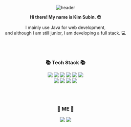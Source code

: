 <div align=center>
  
  ![header](https://capsule-render.vercel.app/api?type=waving&color=gradient&height=250&section=header&text=SOOOVING&fontSize=70&fontAlignY=50&animation=twinkling)
  
  <b>
    Hi there! My name is Kim Subin. 😊 <br/><br/>
  </b>
    I mainly use Java for web development, <br/>
    and although I am still junior, I am developing a full stack. 💻<br/>
  
  <br/><br/>
  
  
  <h3> 📚 Tech Stack 📚 </h3>
  <img src="https://img.shields.io/badge/html5-E34F26?style=flat-square&logo=Html5&logoColor=white"/>
  <img src="https://img.shields.io/badge/css3-512BD4?style=flat-square&logo=Css3&logoColor=white"/>
  <img src="https://img.shields.io/badge/Scss-CC6699?style=flat-square&logo=Sass&logoColor=white"/>
  <img src="https://img.shields.io/badge/javascript-F7DF1E?style=flat-square&logo=Javascript&logoColor=white"/>
  <img src="https://img.shields.io/badge/jquery-0769AD?style=flat-square&logo=jQuery&logoColor=white"/>
  <img src="https://img.shields.io/badge/react-61DAFB?style=flat-square&logo=React&logoColor=white"/>
  <br/>
  <img src="https://img.shields.io/badge/java-007396?style=flat-square&logo=java&logoColor=white"/>
  <img src="https://img.shields.io/badge/spring-6DB33F?style=flat-square&logo=spring&logoColor=white"/>
  <img src="https://img.shields.io/badge/springBoot-6DB33F?style=flat-square&logo=springBoot&logoColor=white"/>
  <img src="https://img.shields.io/badge/mySql-4479A1?style=flat-square&logo=mySql&logoColor=white"/>
  
  <br/><br/>
  
  <h3> 💖 ME 💖 </h3>
  <img src="https://img.shields.io/badge/velog-20C997?style=flat-square&logo=Vimeo&logoColor=white&link=https://velog.io/@soooving"/>
  <img src="https://img.shields.io/badge/prevGithub-000000?style=flat-square&logo=github&logoColor=white&link=https://github.com/subsubin"/>
  
</div>
